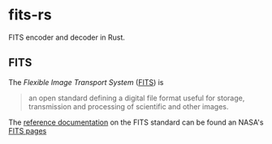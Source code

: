 # fits-rs
FITS encoder and decoder in Rust.

## FITS
The *Flexible Image Transport System* ([FITS][fits]) is 

> an open standard defining a digital file format useful for storage,
> transmission and processing of scientific and other images. 

The [reference documentation][reference] on the FITS standard can be found an
NASA's [FITS pages][fits-homepage]

[fits]: https://en.wikipedia.org/wiki/FITS
[reference]: https://fits.gsfc.nasa.gov/fits_standard.html
[fits-homepage]: https://fits.gsfc.nasa.gov/fits_standard.html

